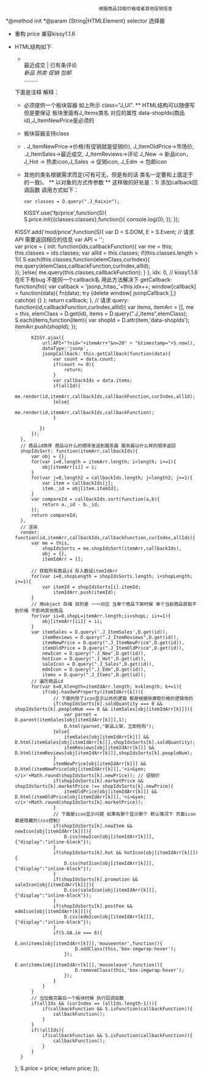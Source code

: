                                       根据商品ID取价格或者其他促销信息
*@method init
*@param {String|HTMLElement} selector 选择器
* 重构 price 兼容kissy1.1.6 
* HTML结构如下

   <ul class="J_Ul">
  	<li>
	    <a href="#" class="J_Items" data-shopIds = ""><img src=""/></a>
		<div class="">
			<div class=""><em class="J_ItemNewPrice"></em></div>
			<div class=""><em class="J_ItemOldPrice"></em></div>
		</div>
		<div class="">
			<div class="">最近成交<em class="J_ItemSales"></em> | 已有<em class="J_ItemReviews"></em>条评论</div>
		</div>
		<div class="">
			<i class="J_New">新品</i>
			<i class="J_Hot">热卖</i>
			<i class="J_Sales">促销</i>
			<i class="J_Edm">包邮</i>
		</div>
	</li>
    </ul>
   <ul class="J_Ul">
	.........
   </ul>
   
    下面是注释 解释：
     * 必须提供一个板块容器 如上所示 class="J_Ul". 
     ** HTML结构可以随便写 但是要保证 板块里面有J_Items类名 对应的属性 data-shopIds(商品id),J_ItemNewPrice是必须的
     * 板块容器支持class  
     * . J_ItemNewPrice->价格(有促销就是促销价), J_ItemOldPrice->市场价, .J_ItemSales->最近成交, J_ItemReviews->评论 
       J_New -> 新品icon，J_Hot -> 热卖icon,J_Sales -> 促销icon, J_Edm -> 包邮icon
     *  其他的类名根据需求而定(可有可无，但是有的话 类名一定要和上面定于的一致)。
     ** 以对象的方式传参数
     ** 这样做的好处是：1) 添加callback回调函数
	    调用方式如下：
	    
	        var classes = D.query(".J_Kaixin"); 
		KISSY.use('fp/price',function(S){
			S.price.init({classes:classes},function(){
				console.log(0);
			});
		});
		

   KISSY.add('mod/price',function(S){
	var D = S.DOM, E = S.Event;
	// 请求API 需要返回相应的信息
	var API = '';  
	var price = {
		init: function(ids,callbackFunction){
			var me = this;
			this.classes = ids.classes;
			var allId = this.classes;
			if(this.classes.length > 1){
				S.each(this.classes,function(elemClass,curIndex){
					me.query(elemClass,callbackFunction,curIndex,allId);	
				});
			}else{
				me.query(this.classes,callbackFunction);
			}
		},
		idx: 0,
		// kissy1.1.6 在IE下有bug 不能同一个callback名 用此方法解决下
		getCallback: function(fn){
			var callback = 'jsonp_hitao_'+this.idx++;
			window[callback] = function(data){
			   fn(data);
			   try {delete window[ jsonpCallback ];} catch(e) {}
			};
			return callback;
		},
		// 请求
		query: function(id,callbackFunction,curIndex,allId){
			var items,
				itemArr = [],
				me = this,
				elemClass = D.get(id),
				items = D.query(".J_Items",elemClass);
			S.each(items,function(item){
				var shopId = D.attr(item,'data-shopIds');
				itemArr.push(shopId);
			});
			
			KISSY.ajax({
				url:API+"?nid="+itemArr+"&n=20" + "&timestamp="+S.now(),
				dataType:'jsonp',
				jsonpCallback: this.getCallback(function(data){
				    var count = data.count;
					if(count <= 0){
						return;
					}
					var callbackIds = data.items;
					if(allId){
						me.render(id,itemArr,callbackIds,callbackFunction,curIndex,allId);
					}else{
						me.render(id,itemArr,callbackIds,callbackFunction);
					}
					
			   })
			});
		},
		// 商品id排序 商品以什么的顺序发送到服务器 服务器以什么样的顺序返回
		shopIdsSort: function(itemArr,callbackIds){
			var obj = {};
			for(var i=0,length = itemArr.length; i<length; i+=1){
				obj[itemArr[i]] = i;
			}
			for(var j=0,length2 = callbackIds.length; j<length2; j+=1){
				var item = callbackIds[j];
				item._id = obj[item.itemId];
			}
			var compareId = callbackIds.sort(function(a,b){
				return a._id - b._id;
			});
			return compareId;
		},
		// 渲染
		render: function(id,itemArr,callbackIds,callbackFunction,curIndex,allIds){
			var me = this,
				shopIdsSorts = me.shopIdsSort(itemArr,callbackIds),
				obj = {},
				itemIdArr = [];

			// 获取所有商品id 存入数组itemIdArr
			for(var i=0,shopLength = shopIdsSorts.length; i<shopLength; i+=1){
				var itemId = shopIdsSorts[i].itemId;
					itemIdArr.push(itemId);
			}
			// 用object 存储 目的是 一一对应 当单个商品下架时候 单个当前商品获取不到价格 不影响其他商品 
			for(var ii=0,shopL=itemArr.length;ii<shopL; ii+=1){
				obj[itemArr[ii]] = ii;
			}
			var itemSales = D.query('.J_ItemSales',D.get(id)), 
				itemReviews = D.query(".J_ItemReviews",D.get(id)),
				itemNewPrice = D.query(".J_ItemNewPrice",D.get(id)),
				itemOldPrice = D.query(".J_ItemOldPrice",D.get(id)),
				newIcon = D.query(".J_New",D.get(id)),
				hotIcon = D.query(".J_Hot",D.get(id)),
				saleIcon = D.query(".J_Sales",D.get(id)),
				edmIcon = D.query(".J_Edm",D.get(id)),
				items = D.query(".J_Items",D.get(id));
			// 遍历商品id 
			for(var k=0,klength=itemIdArr.length; k<klength; k+=1){
				if(obj.hasOwnProperty(itemIdArr[k])){
					// 下面的除了icon显示以外的逻辑 都是根据徐康取价格的逻辑改的
					if(shopIdsSorts[k].soldQuantity === 0 && shopIdsSorts[k].peopleNum === 0 && itemSales[obj[itemIdArr[k]]]){
						var parnet = D.parent(itemSales[obj[itemIdArr[k]]],1);
						D.html(parnet,"新品上架，立即抢购");
					}else{
						itemSales[obj[itemIdArr[k]]] && D.html(itemSales[obj[itemIdArr[k]]],shopIdsSorts[k].soldQuantity);
						itemReviews[obj[itemIdArr[k]]] && D.html(itemReviews[obj[itemIdArr[k]]],shopIdsSorts[k].peopleNum);
					}
					itemNewPrice[obj[itemIdArr[k]]] && D.html(itemNewPrice[obj[itemIdArr[k]]],'<i>&yen;</i>'+Math.round(shopIdsSorts[k].newPrice)); // 促销价
					if(shopIdsSorts[k].marketPrice && shopIdsSorts[k].marketPrice !== shopIdsSorts[k].newPrice){
						itemOldPrice[obj[itemIdArr[k]]] && D.html(itemOldPrice[obj[itemIdArr[k]]],'<i>&yen;</i>'+Math.round(shopIdsSorts[k].marketPrice));
					}
					// 下面是icon显示问题 如果有那个显示那个 默认情况下 页面icon都是隐藏的(css控制)
					if(shopIdsSorts[k].newItem && newIcon[obj[itemIdArr[k]]]){
						D.css(newIcon[obj[itemIdArr[k]]],{"display":"inline-block"});
					}
					if(shopIdsSorts[k].hot && hotIcon[obj[itemIdArr[k]]]){
						D.css(hotIcon[obj[itemIdArr[k]]],{"display":"inline-block"});
					}
					if(shopIdsSorts[k].promotion && saleIcon[obj[itemIdArr[k]]]){
						D.css(saleIcon[obj[itemIdArr[k]]],{"display":"inline-block"});
					}
					if(shopIdsSorts[k].postFee && edmIcon[obj[itemIdArr[k]]]){
						D.css(edmIcon[obj[itemIdArr[k]]],{"display":"inline-block"});
					}
					if(S.UA.ie === 6){
						E.on(items[obj[itemIdArr[k]]],'mouseenter',function(){
							D.addClass(this,'box-imgwrap-hover');
						});
						E.on(items[obj[itemIdArr[k]]],'mouseleave',function(){
							D.removeClass(this,'box-imgwrap-hover');
						});
					}
				}
			}
			// 当加载完最后一个板块时候 执行回调函数
			if(allIds && (curIndex == (allIds.length-1))){
				if(callbackFunction && S.isFunction(callbackFunction)){
					callbackFunction();
				}
			}
			if(!allIds){
				if(callbackFunction && S.isFunction(callbackFunction)){
					callbackFunction();
				}
			}
		}
	};
	S.price = price;
	return price;
   });



